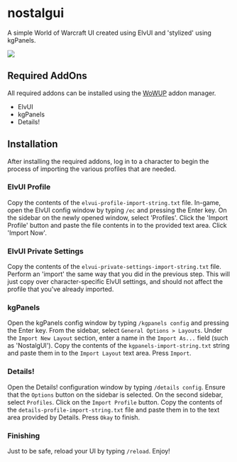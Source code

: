# nostalgui
A simple World of Warcraft UI created using ElvUI and 'stylized' using kgPanels.

![](img01.png)

## Required AddOns

All required addons can be installed using the [WoWUP](https://wowup.io/) addon manager. 
- ElvUI 
- kgPanels 
- Details!

## Installation

After installing the required addons, log in to a character to begin the process of importing the various profiles that are needed.

### ElvUI Profile

Copy the contents of the `elvui-profile-import-string.txt` file. In-game, open the ElvUI config window by typing `/ec` and pressing the Enter key. On the sidebar on the newly opened window, select 'Profiles'. Click the 'Import Profile' button and paste the file contents in to the provided text area. Click 'Import Now'.

### ElvUI Private Settings

Copy the contents of the `elvui-private-settings-import-string.txt` file. Perform an 'import' the same way that you did in the previous step. This will just copy over character-specific ElvUI settings, and should not affect the profile that you've already imported.

### kgPanels 

Open the kgPanels config window by typing `/kgpanels config` and pressing the Enter key. From the sidebar, select `General Options > Layouts`. Under the `Import New Layout` section, enter a name in the `Import As...` field (such as 'NostalgUI'). Copy the contents of the `kgpanels-import-string.txt` string and paste them in to the `Import Layout` text area. Press `Import`.

### Details!

Open the Details! configuration window by typing `/details config`. Ensure that the `Options` button on the sidebar is selected. On the second sidebar, select `Profiles`. Click on the `Import Profile` button. Copy the contents of the `details-profile-import-string.txt` file and paste them in to the text area provided by Details.  Press `Okay` to finish.

### Finishing

Just to be safe, reload your UI by typing `/reload`. Enjoy!
